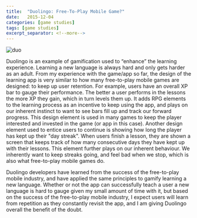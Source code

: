```yaml
---
title:  "Duolingo: Free-To-Play Mobile Game?"
date:   2015-12-04
categories: [game studies]
tags: [game studies]
excerpt_separator: <!--more-->
---
```


![duo](https://gamnwachdev.files.wordpress.com/2015/12/duolingo-header-664x374.jpg?w=664&h=374&crop=1 "Duolingo icon")

Duolingo is an example of gamification used to “enhance” the learning experience. Learning a new language is always hard and only gets harder as an adult. From my experience with the game/app so far, the design of the learning app is very similar to how many free-to-play mobile games are designed: to keep up user retention. For example, users have an overall XP bar to gauge their performance. The better a user performs in the lessons the more XP they gain,<!--more--> which in turn levels them up. It adds RPG elements to the learning process as an incentive to keep using the app, and plays on our inherent instinct to want to see bars fill up and track our forward progress. This design element is used in many games to keep the player interested and invested in the game (or app in this case). Another design element used to entice users to continue is showing how long the player has kept up their "day streak". When users finish a lesson, they are shown a screen that keeps track of how many consecutive days they have kept up with their lessons. This element further plays on our inherent behaviour. We inherently want to keep streaks going, and feel bad when we stop, which is also what free-to-play mobile games do.

Duolingo developers have learned from the success of the free-to-play mobile industry, and have applied the same principles to gamify learning a new language. Whether or not the app can successfully teach a user a new language is hard to gauge given my small amount of time with it, but based on the success of the free-to-play mobile industry, I expect users will learn from repetition as they constantly revisit the app, and I am giving Duolingo overall the benefit of the doubt.
